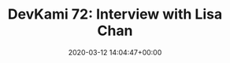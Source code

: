 ---
title: "DevKami 72: Interview with Lisa Chan"
date: 2020-03-12 14:04:47+00:00
youtubeid: "bctJAYG7-HY"
---